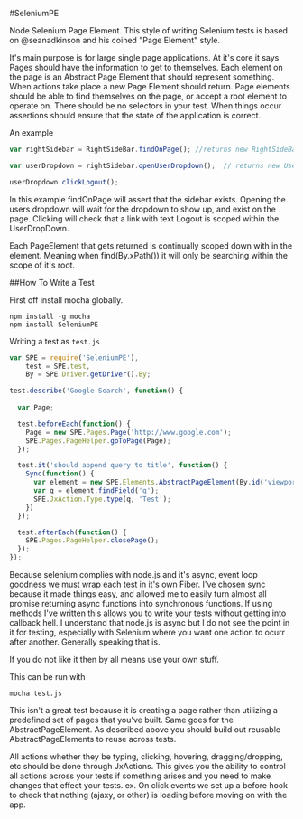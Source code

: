 #SeleniumPE

Node Selenium Page Element.
This style of writing Selenium tests is based on @seanadkinson and his coined "Page Element" style.

It's main purpose is for large single page applications.
At it's core it says Pages should have the information to get to themselves. 
Each element on the page is an Abstract Page Element that should represent something.
When actions take place a new Page Element should return.
Page elements should be able to find themselves on the page, or accept a root element to operate on.
There should be no selectors in your test.
When things occur assertions should ensure that the state of the application is correct.

An example

```javascript
var rightSidebar = RightSideBar.findOnPage(); //returns new RightSideBar();

var userDropdown = rightSidebar.openUserDropdown();  // returns new UserDropDown which extends DropDown

userDropdown.clickLogout();
````

In this example findOnPage will assert that the sidebar exists.
Opening the users dropdown will wait for the dropdown to show up, and exist on the page.
Clicking will check that a link with text Logout is scoped within the UserDropDown.

Each PageElement that gets returned is continually scoped down with in the element.
Meaning when find(By.xPath()) it will only be searching within the scope of it's root.

##How To Write a Test

First off install mocha globally.

```
npm install -g mocha
npm install SeleniumPE
```

Writing a test as `test.js`
```javascript
var SPE = require('SeleniumPE'),
	test = SPE.test,
	By = SPE.Driver.getDriver().By;

test.describe('Google Search', function() {
  
  var Page;

  test.beforeEach(function() {
  	Page = new SPE.Pages.Page('http://www.google.com');
  	SPE.Pages.PageHelper.goToPage(Page);
  });

  test.it('should append query to title', function() {
    Sync(function() {
      var element = new SPE.Elements.AbstractPageElement(By.id('viewport'));
      var q = element.findField('q');
      SPE.JxAction.Type.type(q, 'Test');
    })
  });

  test.afterEach(function() { 
    SPE.Pages.PageHelper.closePage();
  });
});
```
Because selenium complies with node.js and it's async, event loop goodness we must wrap each test in it's own Fiber.
I've chosen sync because it made things easy, and allowed me to easily turn almost all promise returning async functions into synchronous functions.
If using methods I've written this allows you to write your tests without getting into callback hell. I understand that node.js is async but I do not see the point in it for testing, especially with Selenium where you want one action to ocurr after another. Generally speaking that is.

If you do not like it then by all means use your own stuff.

This can be run with

```
mocha test.js
```

This isn't a great test because it is creating a page rather than utilizing a predefined set of pages that you've built.
Same goes for the AbstractPageElement. As described above you should build out reusable AbstractPageElements to reuse across tests.

All actions whether they be typing, clicking, hovering, dragging/dropping, etc should be done through JxActions.
This gives you the ability to control all actions across your tests if something arises and you need to make changes that effect your tests.
ex. On click events we set up a before hook to check that nothing (ajaxy, or other) is loading before moving on with the app.
